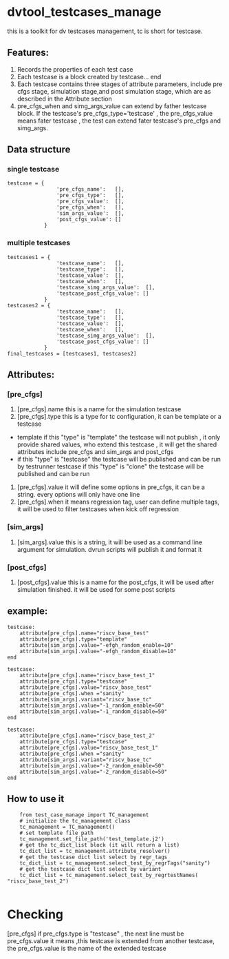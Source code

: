 # dvtool_testcases_manage
this is a toolkit for dv testcases management, tc is short for testcase. 
## Features:
1. Records the properties of each test case
2. Each testcase is a block created by testcase... end 
3. Each testcase contains three stages of attribute parameters, include pre cfgs stage, simulation stage,and post simulation stage, which are as described in the Attribute section
4. pre_cfgs_when and simg_args_value can extend by father testcase block. If the testcase's pre_cfgs_type='testcase' , the pre_cfgs_value means fater testcase , the test can extend fater testcase's pre_cfgs and simg_args.

## Data structure
### single testcase
```
testcase = {  
                'pre_cfgs_name':   [],  
                'pre_cfgs_type':   [],  
                'pre_cfgs_value':  [],  
                'pre_cfgs_when':   [],  
                'sim_args_value':  [],  
                'post_cfgs_value': []  
            }  
```
### multiple testcases
```
testcases1 = {  
                'testcase_name':   [],  
                'testcase_type':   [],  
                'testcase_value':  [],  
                'testcase_when':   [],  
                'testcase_simg_args_value':  [],  
                'testcase_post_cfgs_value': []  
            }
testcases2 = {  
                'testcase_name':   [],  
                'testcase_type':   [],  
                'testcase_value':  [],  
                'testcase_when':   [],  
                'testcase_simg_args_value':  [],  
                'testcase_post_cfgs_value': []  
            }
final_testcases = [testcases1, testcases2]
```
## Attributes:
### [pre_cfgs]  
1. [pre_cfgs].name  this is a name for the simulation testcase 
2. [pre_cfgs].type  this is a type for tc configuration, it can be template or a testcase
* template  if this "type" is "template" the testcase will not publish , it only provide shared values,  who extend this testcase , it will get the shared attributes include pre_cfgs and sim_args and post_cfgs
* if this "type" is "testcase" the testcase will be published and can be run by testrunner testcase  if this "type" is "clone" the testcase will be published and can be run 
1. [pre_cfgs].value it will define some options in pre_cfgs, it can be a string. every options will only have one line
2. [pre_cfgs].when  it means regression tag, user can define multiple tags, it will be used to filter testcases when kick off regression
        
### [sim_args] 
1. [sim_args].value this is a string, it will be used as a command line argument for simulation. dvrun scripts will publish it and format it
### [post_cfgs]
1. [post_cfgs].value this is a name for the post_cfgs, it will be used after simulation finished. it will be used for some post scripts 
## example:
```
testcase:      
    attribute[pre_cfgs].name="riscv_base_test"
    attribute[pre_cfgs].type="template"
    attribute[sim_args].value="-efgh_random_enable=10"
    attribute[sim_args].value="-efgh_random_disable=10"
end

testcase:      
    attribute[pre_cfgs].name="riscv_base_test_1"
    attribute[pre_cfgs].type="testcase"
    attribute[pre_cfgs].value="riscv_base_test"   
    attribute[pre_cfgs].when ="sanity"   
    attribute[sim_args].variant="riscv_base_tc"
    attribute[sim_args].value="-1_random_enable=50"
    attribute[sim_args].value="-1_random_disable=50"
end

testcase:      
    attribute[pre_cfgs].name="riscv_base_test_2"
    attribute[pre_cfgs].type="testcase"
    attribute[pre_cfgs].value="riscv_base_test_1"   
    attribute[pre_cfgs].when ="sanity"   
    attribute[sim_args].variant="riscv_base_tc"
    attribute[sim_args].value="-2_random_enable=50"
    attribute[sim_args].value="-2_random_disable=50"
end
```

## How to use it
```
    from test_case_manage import TC_management
    # initialize the tc_management class
    tc_management = TC_management()  
    # set template file path
    tc_management.set_file_path('test_template.j2')
    # get the tc_dict_list block (it will return a list)
    tc_dict_list = tc_management.attribute_resolver()
    # get the testcase dict list select by regr_tags
    tc_dict_list = tc_management.select_test_by_regrTags("sanity")
    # get the testcase dict list select by variant
    tc_dict_list = tc_management.select_test_by_regrtestNames( "riscv_base_test_2")


```
# Checking
 [pre_cfgs] 
   if pre_cfgs.type is "testcase" , the next line must be pre_cfgs.value it means ,this testcase is extended from 
   another testcase, the pre_cfgs.value is the name of the extended testcase
